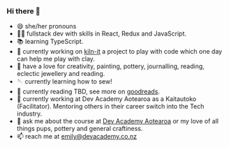 ### Hi there 👋

- 😄 she/her pronouns
- 🧚🏼 fullstack dev with skills in React, Redux and JavaScript.
- 📚 learning TypeScript.
- 🔭 currently working on [kiln-it](https://github.com/emilyparkes/kiln-it) a project to play with code which one day can help me play with clay.
- 🎨 have a love for creativity, painting, pottery, journalling, reading, eclectic jewellery and reading.
- 🪡 currently learning how to sew!
- 📖 currently reading TBD, see more on [goodreads](https://www.goodreads.com/emilycoco).
- 💼 currently working at Dev Academy Aotearoa as a Kaitautoko (Facilitator). Mentoring others in their career switch into the Tech industry. 
- 💬 ask me about the course at [Dev Academy Aotearoa](https://devacademy.co.nz/) or my love of all things pups, pottery and general craftiness. 
- 📫 reach me at emily@devacademy.co.nz

